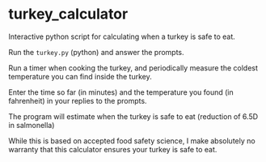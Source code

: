 # turkey_calculator
Interactive python script for calculating when a turkey is safe to eat.

Run the `turkey.py` (python) and answer the prompts.

Run a timer when cooking the turkey, and periodically measure the coldest temperature you can find inside the turkey.

Enter the time so far (in minutes) and the temperature you found (in fahrenheit) in your replies to the prompts.

The program will estimate when the turkey is safe to eat (reduction of 6.5D in salmonella)

While this is based on accepted food safety science, I make absolutely no warranty that this calculator ensures your turkey is safe to eat.
